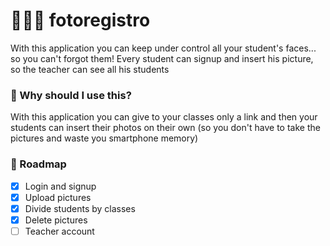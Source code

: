 # 👨🏻‍🏫 fotoregistro
With this application you can keep under control all your student's faces... so you can't forgot them!
Every student can signup and insert his picture, so the teacher can see all his students

### 🔎 Why should I use this?
With this application you can give to your classes only a link and then your students can insert their photos on their own (so you don't have to take the pictures and waste you smartphone memory)

### 📌 Roadmap
- [X] Login and signup
- [X] Upload pictures
- [X] Divide students by classes
- [X] Delete pictures
- [ ] Teacher account

